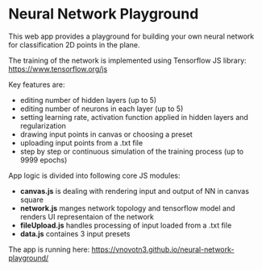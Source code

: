 # Neural Network Playground

This web app provides a playground for building your own neural network for classification 2D points in the plane. 

The training of the network is implemented using Tensorflow JS library: https://www.tensorflow.org/js

Key features are:
* editing number of hidden layers (up to 5)
* editing number of neurons in each layer (up to 5)
* setting learning rate, activation function applied in hidden layers and regularization
* drawing input points in canvas or choosing a preset
* uploading input points from a .txt file
* step by step or continuous simulation of the training process (up to 9999 epochs)

App logic is divided into following core JS modules:
* **canvas.js** is dealing with rendering input and output of NN in canvas square
* **network.js** manges network topology and tensorflow model and renders UI representaion of the network
* **fileUpload.js** handles processing of input loaded from a .txt file
* **data.js** containes 3 input presets

The app is running here: https://vnovotn3.github.io/neural-network-playground/